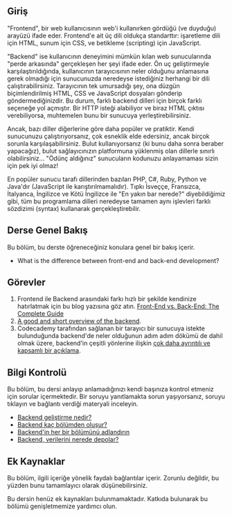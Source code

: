 ## Giriş

"Frontend", bir web kullanıcısının web'i kullanırken gördüğü (ve duyduğu) arayüzü ifade eder. Frontend'e ait üç dili oldukça standarttır: işaretleme dili için HTML, sunum için CSS, ve betikleme (scripting) için JavaScript.

"Backend" ise kullanıcının deneyimini mümkün kılan web sunucularında "perde arkasında" gerçekleşen her şeyi ifade eder. Ön uç geliştirmeyle karşılaştırıldığında, kullanıcının tarayıcısının neler olduğunu anlamasına gerek olmadığı için sunucunuzda neredeyse istediğiniz herhangi bir dili çalıştırabilirsiniz. Tarayıcının tek umursadığı şey, ona düzgün biçimlendirilmiş HTML, CSS ve JavaScript dosyaları gönderip göndermediğinizdir. Bu durum, farklı backend dilleri için birçok farklı seçeneğe yol açmıştır. Bir HTTP isteği alabiliyor ve biraz HTML çıktısı verebiliyorsa, muhtemelen bunu bir sunucuya yerleştirebilirsiniz.

Ancak, bazı diller diğerlerine göre daha popüler ve pratiktir. Kendi sunucunuzu çalıştırıyorsanız, çok esneklik elde edersiniz, ancak birçok sorunla karşılaşabilirsiniz. Bulut kullanıyorsanız (ki bunu daha sonra beraber yapacağız), bulut sağlayıcınızın platformuna yüklenmiş olan dillerle sınırlı olabilirsiniz... "Ödünç aldığınız" sunucuların kodunuzu anlayamaması sizin için pek iyi olmaz!

En popüler sunucu tarafı dillerinden bazıları PHP, C#, Ruby, Python ve Java'dır (JavaScript ile karıştırılmamalıdır). Tıpkı İsveççe, Fransızca, İtalyanca, İngilizce ve Kötü İngilizce ile "En yakın bar nerede?" diyebildiğimiz gibi, tüm bu programlama dilleri neredeyse tamamen aynı işlevleri farklı sözdizimi (syntax) kullanarak gerçekleştirebilir.

## Derse Genel Bakış

Bu bölüm, bu derste öğreneceğiniz konulara genel bir bakış içerir.

- What is the difference between front-end and back-end development?

## Görevler

1. Frontend ile Backend arasındaki farkı hızlı bir şekilde kendinize hatırlatmak için bu blog yazısına göz atın. [Front-End vs. Back-End: The Complete Guide](https://blog.teamtreehouse.com/i-dont-speak-your-language-frontend-vs-backend)
2. [A good and short overview of the backend](https://techterms.com/definition/backend).
3. Codecademy tarafından sağlanan bir tarayıcı bir sunucuya istekte bulunduğunda backend'de neler olduğunun adım adım dökümü de dahil olmak üzere, backend'in çeşitli yönlerine ilişkin [çok daha ayrıntılı ve kapsamlı bir açıklama](https://www.codecademy.com/article/back-end-architecture).

## Bilgi Kontrolü
Bu bölüm, bu dersi anlayıp anlamadığınızı kendi başınıza kontrol etmeniz için sorular içermektedir. Bir soruyu yanıtlamakta sorun yaşıyorsanız, soruyu tıklayın ve bağlantı verdiği materyali inceleyin.

- [Backend geliştirme nedir?](https://techterms.com/definition/backend)
- [Backend kaç bölümden oluşur?](https://www.codecademy.com/article/back-end-architecture)
- [Backend'in her bir bölümünü adlandırın](https://www.codecademy.com/article/back-end-architecture)
- [Backend, verilerini nerede depolar?](https://www.codecademy.com/article/back-end-architecture)

## Ek Kaynaklar

Bu bölüm, ilgili içeriğe yönelik faydalı bağlantılar içerir. Zorunlu değildir, bu yüzden bunu tamamlayıcı olarak düşünebilirsiniz.

Bu dersin henüz ek kaynakları bulunmamaktadır. Katkıda bulunarak bu bölümü genişletmemize yardımcı olun.